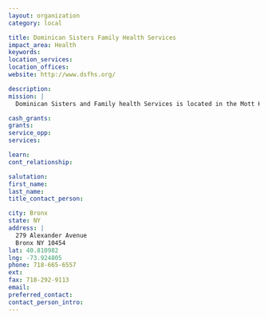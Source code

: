 ```yaml
---
layout: organization
category: local

title: Dominican Sisters Family Health Services
impact_area: Health
keywords: 
location_services: 
location_offices: 
website: http://www.dsfhs.org/

description: 
mission: |
  Dominican Sisters and Family health Services is located in the Mott Haven Community.  Dominican Sisters is a nonsectarian agency which provides services to low-income people including those suffering from HIV/AIDS.

cash_grants: 
grants: 
service_opp: 
services: 

learn: 
cont_relationship: 

salutation: 
first_name: 
last_name: 
title_contact_person: 

city: Bronx
state: NY
address: |
  279 Alexander Avenue     
  Bronx NY 10454
lat: 40.810982
lng: -73.924805
phone: 718-665-6557
ext: 
fax: 718-292-9113
email: 
preferred_contact: 
contact_person_intro: 
---
```

